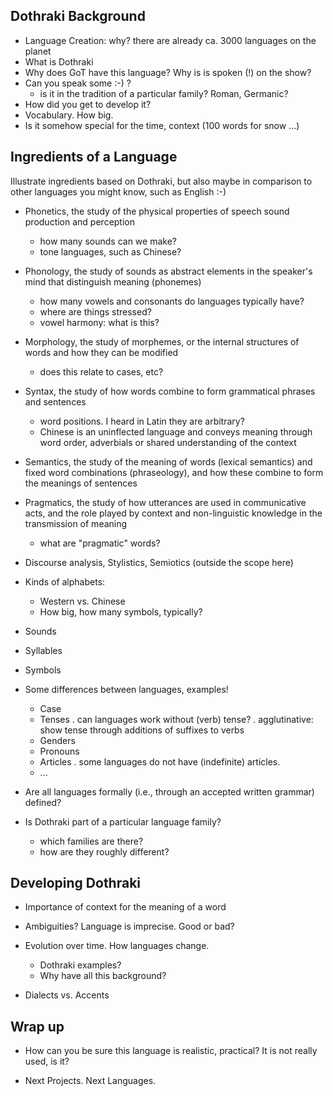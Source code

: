 Dothraki Background
---------------------------------------

* Language Creation: why?
  there are already ca. 3000 languages on the planet
* What is Dothraki
* Why does GoT have this language? Why is is spoken (!) on the show?
* Can you speak some :-) ?
  - is it in the tradition of a particular family? Roman, Germanic?
* How did you get to develop it?
* Vocabulary. How big.
* Is it somehow special for the time, context (100 words for snow ...)

Ingredients of a Language
-------------------------------------

Illustrate ingredients based on Dothraki, but also maybe in 
comparison to other languages you might know, such as English :-)

* Phonetics, the study of the physical properties of speech sound production and perception
  - how many sounds can we make?
  - tone languages, such as Chinese?

* Phonology, the study of sounds as abstract elements in the speaker's mind that distinguish meaning (phonemes) 
  - how many vowels and consonants do languages typically have?
  - where are things stressed?
  - vowel harmony: what is this?

* Morphology, the study of morphemes, or the internal structures of words and how they can be modified
  - does this relate to cases, etc?

* Syntax, the study of how words combine to form grammatical phrases and sentences
  - word positions. I heard in Latin they are arbitrary?
  - Chinese is an uninflected language and conveys meaning through word order, 
    adverbials or shared understanding of the context

* Semantics, the study of the meaning of words (lexical semantics) and
  fixed word combinations (phraseology), and how these combine to form the
  meanings of sentences
 
* Pragmatics, the study of how utterances are used in communicative
  acts, and the role played by context and non-linguistic knowledge in the
  transmission of meaning
  - what are "pragmatic" words?
 
* Discourse analysis, Stylistics, Semiotics (outside the scope here)

* Kinds of alphabets:
  - Western vs. Chinese
  - How big, how many symbols, typically?
  
  

* Sounds 
* Syllables
* Symbols

* Some differences between languages, examples!
  - Case
  - Tenses
    . can languages work without (verb) tense?
    . agglutinative: show tense through additions of suffixes to verbs
  - Genders
  - Pronouns
  - Articles
    . some languages do not have (indefinite) articles.
  - ...

* Are all languages formally (i.e., through an accepted written grammar) defined?

* Is Dothraki part of a particular language family?
  - which families are there?
  - how are they roughly different?

Developing Dothraki
------------------------------------

* Importance of context for the meaning of a word

* Ambiguities? Language is imprecise. Good or bad? 

* Evolution over time. How languages change.
  - Dothraki examples?
  - Why have all this background?
  
* Dialects vs. Accents

Wrap up
----------------------------------------
* How can you be sure this language is realistic, practical?
  It is not really used, is it?
  
* Next Projects. Next Languages.






